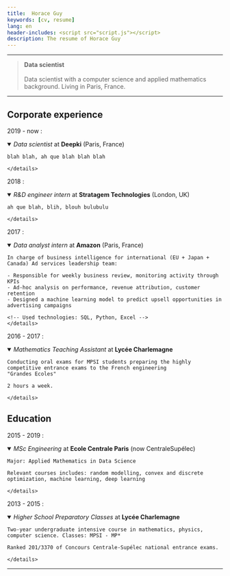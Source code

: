 ```yaml
---
title:  Horace Guy
keywords: [cv, resume]
lang: en
header-includes: <script src="script.js"></script>
description: The resume of Horace Guy
---
```


----

> **Data scientist**
> \
> \
> Data scientist with a computer science and applied mathematics background. Living in Paris, France.

----


## Corporate experience


2019 - now
:   <details open><summary>*Data scientist* at **Deepki** (Paris, France)</summary>

    blah blah, ah que blah blah blah

    </details>

2018
:   <details open><summary>*R&D engineer intern* at **Stratagem Technologies** (London, UK)</summary>

    ah que blah, blih, blouh bulubulu

    </details>

2017
:   <details open> <summary>*Data analyst intern* at **Amazon** (Paris, France)</summary>

    In charge of business intelligence for international (EU + Japan + Canada) Ad services leadership team:

    - Responsible for weekly business review, monitoring activity through KPIs
    - Ad-hoc analysis on performance, revenue attribution, customer retention
    - Designed a machine learning model to predict upsell opportunities in advertising campaigns
    
    <!-- Used technologies: SQL, Python, Excel -->
    </details>

2016 - 2017
:   <details open><summary>*Mathematics Teaching Assistant* at **Lycée Charlemagne**</summary>

    Conducting oral exams for MPSI students preparing the highly competitive entrance exams to the French engineering
    "Grandes Ecoles"
    
    2 hours a week.

    </details>

## Education

2015 - 2019
:   <details open><summary>*MSc Engineering* at **Ecole Centrale Paris** (now CentraleSupélec)</summary>

    Major: Applied Mathematics in Data Science

    Relevant courses includes: random modelling, convex and discrete optimization, machine learning, deep learning

    </details>

2013 - 2015
:   <details open><summary>*Higher School Preparatory Classes* at **Lycée Charlemagne**</summary>

    Two-year undergraduate intensive course in mathematics, physics, computer science. Classes: MPSI - MP*

    Ranked 201/3370 of Concours Centrale-Supélec national entrance exams.

    </details>

----
